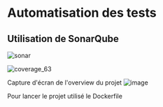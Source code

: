# Automatisation des tests

## Utilisation de SonarQube

![sonar](https://github.com/mayyyyyl/pomodoro/assets/90853285/30614b23-4d7c-430f-b7a6-bfb79beb90c1)

![coverage_63](https://github.com/mayyyyyl/pomodoro/assets/90853285/9f7602ce-8ffc-4e95-91f2-b5fe69aba233)


Capture d'écran de l'overview du projet
![image](https://github.com/mayyyyyl/pomodoro/assets/90853285/081d67a0-8f0b-47cf-bf97-49ddae7b4bb1)


Pour lancer le projet utilisé le Dockerfile 
